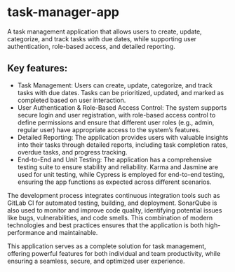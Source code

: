 # task-manager-app
A task management application that allows users to create, update, categorize, and track tasks with due dates, while supporting user authentication, role-based access, and detailed reporting. 

## Key features:

- Task Management: Users can create, update, categorize, and track tasks with due dates. Tasks can be prioritized, updated, and marked as completed based on user interaction.
- User Authentication & Role-Based Access Control: The system supports secure login and user registration, with role-based access control to define permissions and ensure that different user roles (e.g., admin, regular user) have appropriate access to the system’s features.
- Detailed Reporting: The application provides users with valuable insights into their tasks through detailed reports, including task completion rates, overdue tasks, and progress tracking.
- End-to-End and Unit Testing: The application has a comprehensive testing suite to ensure stability and reliability. Karma and Jasmine are used for unit testing, while Cypress is employed for end-to-end testing, ensuring the app functions as expected across different scenarios.

The development process integrates continuous integration tools such as GitLab CI for automated testing, building, and deployment. SonarQube is also used to monitor and improve code quality, identifying potential issues like bugs, vulnerabilities, and code smells. This combination of modern technologies and best practices ensures that the application is both high-performance and maintainable.

This application serves as a complete solution for task management, offering powerful features for both individual and team productivity, while ensuring a seamless, secure, and optimized user experience.

